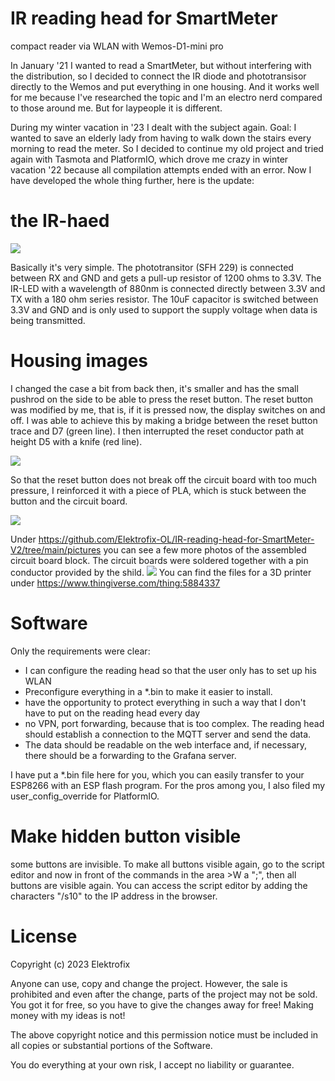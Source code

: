 # IR reading head for SmartMeter
compact reader via WLAN with Wemos-D1-mini pro

In January '21 I wanted to read a SmartMeter, but without interfering with the distribution, so I decided to connect the IR diode and phototransisor directly to the Wemos and put everything in one housing. And it works well for me because I've researched the topic and I'm an electro nerd compared to those around me. But for laypeople it is different.

During my winter vacation in '23 I dealt with the subject again. Goal: I wanted to save an elderly lady from having to walk down the stairs every morning to read the meter. So I decided to continue my old project and tried again with Tasmota and PlatformIO, which drove me crazy in winter vacation '22 because all compilation attempts ended with an error.
Now I have developed the whole thing further, here is the update:
# the IR-haed
![](https://github.com/Elektrofix-OL/IR-reading-head-for-SmartMeter-V2/blob/main/Eagle/sch.gif)

Basically it's very simple. The phototransitor (SFH 229) is connected between RX and GND and gets a pull-up resistor of 1200 ohms to 3.3V. The IR-LED with a wavelength of 880nm is connected directly between 3.3V and TX with a 180 ohm series resistor.
The 10uF capacitor is switched between 3.3V and GND and is only used to support the supply voltage when data is being transmitted.

# Housing images
I changed the case a bit from back then, it's smaller and has the small pushrod on the side to be able to press the reset button. The reset button was modified by me, that is, if it is pressed now, the display switches on and off. I was able to achieve this by making a bridge between the reset button trace and D7 (green line). I then interrupted the reset conductor path at height D5 with a knife (red line). 

![](https://github.com/Elektrofix-OL/IR-reading-head-for-SmartMeter-V2/blob/main/pictures/IMG_0497m.jpg)

So that the reset button does not break off the circuit board with too much pressure, I reinforced it with a piece of PLA, which is stuck between the button and the circuit board.

![](https://github.com/Elektrofix-OL/IR-reading-head-for-SmartMeter-V2/blob/main/pictures/IMG_0490.JPG)

Under https://github.com/Elektrofix-OL/IR-reading-head-for-SmartMeter-V2/tree/main/pictures you can see a few more photos of the assembled circuit board block. The circuit boards were soldered together with a pin conductor provided by the shild.
![](https://github.com/Elektrofix-OL/IR-reading-head-for-SmartMeter-V2/blob/main/pictures/Housing.JPG)
You can find the files for a 3D printer under https://www.thingiverse.com/thing:5884337

# Software

Only the requirements were clear:
- I can configure the reading head so that the user only has to set up his WLAN
- Preconfigure everything in a *.bin to make it easier to install.
- have the opportunity to protect everything in such a way that I don't have to put on the reading head every day
- no VPN, port forwarding, because that is too complex. The reading head should establish a connection to the MQTT server and send the data.
- The data should be readable on the web interface and, if necessary, there should be a forwarding to the Grafana server.

I have put a *.bin file here for you, which you can easily transfer to your ESP8266 with an ESP flash program.
For the pros among you, I also filed my user_config_override for PlatformIO.

# Make hidden button visible
some buttons are invisible. To make all buttons visible again, go to the script editor and now in front of the commands in the area >W a ";", then all buttons are visible again. You can access the script editor by adding the characters "/s10" to the IP address in the browser.

# License
Copyright (c) 2023 Elektrofix

Anyone can use, copy and change the project. However, the sale is prohibited and even after the change, parts of the project may not be sold. You got it for free, so you have to give the changes away for free! Making money with my ideas is not!

The above copyright notice and this permission notice must be included in all copies or substantial portions of the Software.

You do everything at your own risk, I accept no liability or guarantee.

